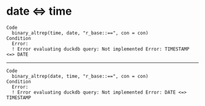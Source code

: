 # date <=> time

    Code
      binary_altrep(time, date, "r_base::==", con = con)
    Condition
      Error:
      ! Error evaluating duckdb query: Not implemented Error: TIMESTAMP <=> DATE

---

    Code
      binary_altrep(date, time, "r_base::==", con = con)
    Condition
      Error:
      ! Error evaluating duckdb query: Not implemented Error: DATE <=> TIMESTAMP

